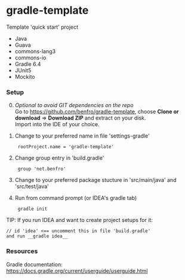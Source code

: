 # gradle-template
Template 'quick start' project
- Java
- Guava
- commons-lang3
- commons-io
- Gradle 6.4
- JUnit5
- Mockito  

### Setup

0. *Optional to avoid GIT dependencies on the repo* <br/>
Go to https://github.com/benfro/gradle-template, 
choose __Clone or download__ => __Download ZIP__ and extract on your disk. <br/>
Import into the IDE of your choice.

1. Change to your preferred name in file 'settings-gradle'

        rootProject.name = 'gradle-template'
    
2. Change group entry in 'build.gradle'

        group 'net.benfro'
    
3. Change to your preferred package stucture 
    in 'src/main/java' and 'src/test/java'
    
4. Run from command prompt (or IDEA's gradle tab)
    
        gradle init
    
    
TIP:
    If you run IDEA and want to create project setups for it:
    
    // id 'idea' <== uncomment this in file 'build.gradle'
    and run __gradle idea__

### Resources

Gradle documentation: https://docs.gradle.org/current/userguide/userguide.html
